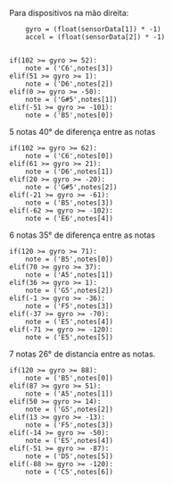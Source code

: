 Para dispositivos na mão direita:

        gyro = (float(sensorData[1]) * -1)
        accel = (float(sensorData[2]) * -1)


    if(102 >= gyro >= 52):
        note = ('C6',notes[3])
    elif(51 >= gyro >= 1):
        note = ('D6',notes[2])
    elif(0 >= gyro >= -50):
        note = ('G#5',notes[1])
    elif(-51 >= gyro >= -101):
        note = ('B5',notes[0])

5 notas 40° de diferença entre as notas

    if(102 >= gyro >= 62):
        note = ('C6',notes[0])
    elif(61 >= gyro >= 21):
        note = ('D6',notes[1])
    elif(20 >= gyro >= -20):
        note = ('G#5',notes[2])
    elif(-21 >= gyro >= -61):
        note = ('B5',notes[3])
    elif(-62 >= gyro >= -102):
        note = ('E6',notes[4])
        

6 notas 35° de diferença entre as notas

    if(120 >= gyro >= 71):
        note = ('B5',notes[0])
    elif(70 >= gyro >= 37):
        note = ('A5',notes[1])
    elif(36 >= gyro >= 1):
        note = ('G5',notes[2])
    elif(-1 >= gyro >= -36):
        note = ('F5',notes[3])
    elif(-37 >= gyro >= -70):
        note = ('E5',notes[4])
    elif(-71 >= gyro >= -120):
        note = ('E5',notes[5])


7 notas 26° de distancia entre as notas.

    if(120 >= gyro >= 88):
        note = ('B5',notes[0])
    elif(87 >= gyro >= 51):
        note = ('A5',notes[1])
    elif(50 >= gyro >= 14):
        note = ('G5',notes[2])
    elif(13 >= gyro >= -13):
        note = ('F5',notes[3])
    elif(-14 >= gyro >= -50):
        note = ('E5',notes[4])
    elif(-51 >= gyro >= -87):
        note = ('D5',notes[5])
    elif(-88 >= gyro >= -120):
        note = ('C5',notes[6])